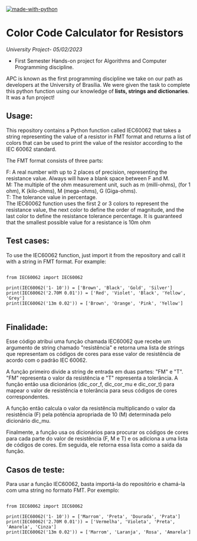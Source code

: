 [![made-with-python](https://img.shields.io/badge/Made%20with-Python-1f425f.svg)](https://www.python.org/) 

# Color Code Calculator for Resistors 
<em>University Project- 05/02/2023</em>
 - First Semester Hands-on project for Algorithms and Computer Programming discipline. 

APC is known as the first programming discipline we take on our path as developers at the University of Brasília. We were given the task to complete this python function using our knowledge of <b>lists, strings and dictionaries</b>. It was a fun project! 

## Usage:

This repository contains a Python function called IEC60062 that takes a string representing the value of a resistor in FMT format and returns a list of colors that can be used to print the value of the resistor according to the IEC 60062 standard.

The FMT format consists of three parts:

F: A real number with up to 2 places of precision, representing the resistance value. Always will have a blank space between F and M. <br>
M: The multiple of the ohm measurement unit, such as m (milli-ohms), (for 1 ohm), K (kilo-ohms), M (mega-ohms), G (Giga-ohms). <br>
T: The tolerance value in percentage. <br>
The IEC60062 function uses the first 2 or 3 colors to represent the resistance value, the next color to define the order of magnitude, and the last color to define the resistance tolerance percentage. It is guaranteed that the smallest possible value for a resistance is 10m ohm

## Test cases:
To use the IEC60062 function, just import it from the repository and call it with a string in FMT format. For example:
<pre>
<code>
from IEC60062 import IEC60062

print(IEC60062('1- 10')) = ['Brown', 'Black', 'Gold', 'Silver']
print(IEC60062('2.70M 0.01')) = ['Red', 'Violet', 'Black', 'Yellow', 'Grey']
print(IEC60062('13m 0.02')) = ['Brown', 'Orange', 'Pink', 'Yellow']
</code>
</pre>


## Finalidade:

Esse código atribui uma função chamada IEC60062 que recebe um argumento de string chamado "resistência" e retorna uma lista de strings que representam os códigos de cores para esse valor de resistência de acordo com o padrão IEC 60062.

A função primeiro divide a string de entrada em duas partes: "FM" e "T". "FM" representa o valor da resistência e "T" representa a tolerância. A função então usa dicionários (dic_cor_f, dic_cor_mu e dic_cor_t) para mapear o valor de resistência e tolerância para seus códigos de cores correspondentes.

A função então calcula o valor da resistência multiplicando o valor da resistência (F) pela potência apropriada de 10 (M) determinada pelo dicionário dic_mu.

Finalmente, a função usa os dicionários para procurar os códigos de cores para cada parte do valor de resistência (F, M e T) e os adiciona a uma lista de códigos de cores. Em seguida, ele retorna essa lista como a saída da função.

## Casos de teste:
Para usar a função IEC60062, basta importá-la do repositório e chamá-la com uma string no formato FMT. Por exemplo:
<pre>
<code>
from IEC60062 import IEC60062

print(IEC60062('1- 10')) = ['Marrom', 'Preta', 'Dourada', 'Prata']
print(IEC60062('2.70M 0.01')) = ['Vermelha', 'Violeta', 'Preta', 'Amarela', 'Cinza']
print(IEC60062('13m 0.02')) = ['Marrom', 'Laranja', 'Rosa', 'Amarela']
</code>
</pre>
